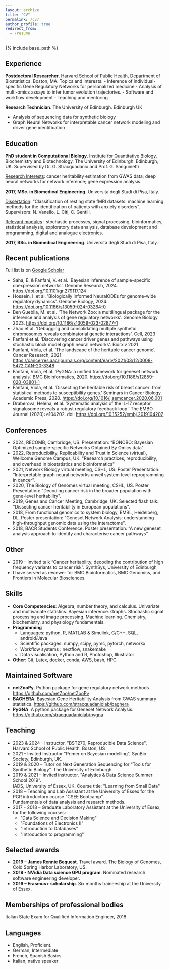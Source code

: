 ```yaml
---
layout: archive
title: "CV"
permalink: /cv/
author_profile: true
redirect_from:
  - /resume
---
```


{% include base_path %}

## Experience

**Postdoctoral Researcher**. Harvard School of Public Health, Department of Biostatistics. Boston, MA. 
  Topics and interests:
      - Inference of individual-specific Gene Regulatory Networks for personalized medicine
      - Analysis of multi-omics assays to infer tumor evolution trajectories.
      - Software and workflow development
      - Teaching and mentoring 

**Research Technician**. The University of Edinburgh. Edinburgh UK
  - Analysis of sequencing data for synthetic biology
  - Graph Neural Networks for interpretable cancer network modeling and driver gene identification

## Education

**PhD student in Computational Biology**.  Institute for Quantitative Biology, Biochemistry and Biotechnology, The University of Edinburgh. Edinburgh, UK. Supervised by Dr. G. Stracquadanio and Prof. G. Sanguinetti

<ins>Research Interests</ins>: cancer heritability estimation from GWAS data; deep neural networks for network inference; gene expression analysis.

**2017, MSc. in Biomedical Engineering**. Università degli Studi di Pisa, Italy.  
 
<ins>Dissertation</ins>: “Classification of resting state fMRI datasets: machine learning methods for the identification of patients with anxiety disorders”. Supervisors: N. Vanello, L. Citi, C. Gentili.  

<ins>Relevant modules</ins> : stochastic processes, signal processing, bioinformatics, statistical analysis, exploratory data analysis, database development and programming, digital and analogue electronics.       

**2017, BSc. in Biomedical Engineering**. Università degli Studi di Pisa, Italy.   

## Recent publications 
Full list is on [Google Scholar](https://scholar.google.co.uk/citations?user=rAJMiSMAAAAJ&hl=en)

 * Saha, E. & Fanfani, V. et al. 'Bayesian inference of sample-specific coexpression networks'. Genome Research, 2024. https://doi.org/10.1101/gr.279117.124
 * Hossein, I. et al. 'Biologically informed NeuralODEs for genome-wide regulatory dynamics'. Genome Biology, 2024. https://doi.org/10.1186/s13059-024-03264-0 
 * Ben Guebila, M. et al. 'The Network Zoo: a multilingual package for the inference and analysis of gene regulatory
  networks'. Genome Biology 2023. https://doi.org/10.1186/s13059-023-02877-1
 * Zhao et al. 'Debugging and consolidating multiple synthetic chromosomes reveals combinatorial genetic interactions'. Cell, 2023 
 * Fanfani et al. 'Discovering cancer driver genes and pathways using stochastic block model graph neural networks'. Biorxiv 2021
 * Fanfani, Viola, et al. ‘The landscape of the heritable cancer genome‘. Cancer Research, 2021. https://cancerres.aacrjournals.org/content/early/2021/03/12/0008-5472.CAN-20-3348
 * Fanfani, Viola, et al. ‘PyGNA: a unified framework for geneset network analysis‘. BMC Bioinformatics, 2020. https://doi.org/10.1186/s12859-020-03801-1
 * Fanfani, Viola, et al. ‘Dissecting the heritable risk of breast cancer: from statistical methods to susceptibility genes.’ Seminars in Cancer Biology. Academic Press, 2020. https://doi.org/10.1016/j.semcancer.2020.06.001
 * Draberova, Helena, et al. ‘Systematic analysis of the IL‐17 receptor signalosome reveals a robust regulatory feedback loop.’ The EMBO Journal (2020): e104202. doi: https://doi.org/10.15252/embj.2019104202
 
## Conferences
* 2024, RECOMB, Cambridge, US. Presentation: “BONOBO: Bayesian Optimized sample-specific Networks Obtained By Omics data".
* 2022, Reproducibility, Replicability and Trust in Science (virtual), Wellcome Genome Campus, UK. "Research practices, reproducibility, and overhead in biostatistics and bioinformatics"
* 2021, Network Biology virtual meeting, CSHL, US. Poster Presentation: “Interpretable graph neural networks unveil
  system‑level reprogramming in cancer”.
* 2020, The Biology of Genomes virtual meeting, CSHL, US. Poster Presentation: "Decoding cancer risk in the broader population with gene-level heritability".
* 2019, Genes and Cancer Meeting, Cambridge, UK. Selected flash talk: "Dissecting cancer heritability in European populations".  
* 2018, From functional genomics to system biology, EMBL, Heidelberg, DL. Poster presentation: "Geneset Network Analysis: understanding high-throughput genomic data using the interactome".  
* 2018, BACR Students Conference.  Poster presentation: “A new geneset analysis approach to identify and characterise cancer pathways”   

## Other
 
 * 2019 – Invited talk “Cancer heritability, decoding the contribution of high frequency variants to cancer risk”. 
            SynthSys, University of Edinburgh 
 * I have served as reviewer for BMC Bioinformatics, BMC Genomics, and Frontiers in Molecular Biosciences.

  
## Skills

* __Core Competencies__: Algebra, number theory, and calculus. Univariate and multivariate statistics. Bayesian inference. Graphs. Stochastic signal processing and image processing. Machine learning. Chemistry, biochemistry, and physiology fundamentals.
* __Programming__ 
  * Languages: python, R, MATLAB & Simulink, C/C++, SQL, android/Java
  * Scientific packages: numpy, scipy, pymc, pytorch, networkx
  * Workflow systems : nextflow, snakemake
  * Data visualisation, Python and R, Photoshop, Illustrator
* __Other__: Git, Latex, docker, conda, AWS, bash, HPC

##  Maintained Software

 * __netZooPy__. Python package for gene regulatory network methods https://github.com/netZoo/netZooPy
 * __BAGHERA__.  Bayesian Gene Heritability Analysis from GWAS summary statistics. https://github.com/stracquadaniolab/baghera
 * __PyGNA__. A python package for Geneset Network Analysis. https://github.com/stracquadaniolab/pygna


## Teaching
* 2023 & 2024 - Instructor. "BST270, Reproducible Data Science", Harvard School of Public Health, Boston, US  
* 2021 - Invited Instructor "Primer on Bayesian modelling", SynBio Society, Edinburgh, UK.  
* 2019 & 2020 – Tutor on Next Generation Sequencing for "Tools for Synthetic Biology". 
 The University of Edinburgh.   
* 2019 & 2021 – Invited instructor. "Analytics & Data Science Summer School 2019”.   
  IADS, University of Essex, UK. Course title: "Learning from Small Data"
* 2018 – Teaching and Lab Assistant at the University of Essex for the PGR introductory course 
  "CSEE Bootcamp".   
  Fundamentals of data analysis and research methods.
* 2017 - 2018 –  Graduate Laboratory Assistant at the University of Essex, for the following courses:
  * "Data Science and Decision Making"
  * "Foundations of Electronics II"
  * "Introduction to Databases"
  * "Introduction to programming" 


## Selected awards

 * **2019 – James Rennie Bequest**. Travel award. The Biology of Genomes, Cold Spring Harbor 	 Laboratory, US.   
 * **2019 - NVidia Data science GPU program**. Nominated research software engineering developer.  
 * **2016 – Erasmus+ scholarship**. Six months traineeship at the University of Essex.   

## Memberships of professional bodies
Italian State Exam for Qualified Information Engineer, 2018

## Languages
* English, Proficient.
* German, Intermediate
* French, Spanish Basics
* Italian, native speaker

